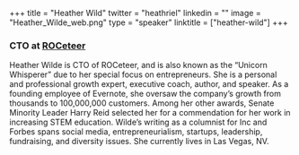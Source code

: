 +++
title = "Heather Wild"
twitter = "heathriel"
linkedin = ""
image = "Heather_Wilde_web.png"
type = "speaker"
linktitle = ["heather-wild"]
+++

<h3>CTO at <a href="https://roceteer.com/" target ="_blank">ROCeteer</a></h3>

<p>Heather Wilde is CTO of ROCeteer, and is also known as the “Unicorn Whisperer” due to her special focus on entrepreneurs. She is a personal and professional growth expert, executive coach, author, and speaker. As a founding employee of Evernote, she oversaw the company’s growth from thousands to 100,000,000 customers. Among her other awards, Senate Minority Leader Harry Reid selected her for a commendation for her work in increasing STEM education. Wilde’s writing as a columnist for Inc and Forbes spans social media, entrepreneurialism, startups, leadership, fundraising, and diversity issues. She currently lives in Las Vegas, NV.</p>

<!-- Facebook Pixel Code -->
<script>
 !function(f,b,e,v,n,t,s)
 {if(f.fbq)return;n=f.fbq=function(){n.callMethod?
 n.callMethod.apply(n,arguments):n.queue.push(arguments)};
 if(!f._fbq)f._fbq=n;n.push=n;n.loaded=!0;n.version='2.0';
 n.queue=[];t=b.createElement(e);t.async=!0;
 t.src=v;s=b.getElementsByTagName(e)[0];
 s.parentNode.insertBefore(t,s)}(window, document,'script',
 'https://connect.facebook.net/en_US/fbevents.js');
 fbq('init', '627303307635674');
 fbq('track', 'PageView');
</script>
<noscript><img height="1" width="1" style="display:none"
 src="https://www.facebook.com/tr?id=627303307635674&ev=PageView&noscript=1"
/></noscript>
<!-- End Facebook Pixel Code -->
